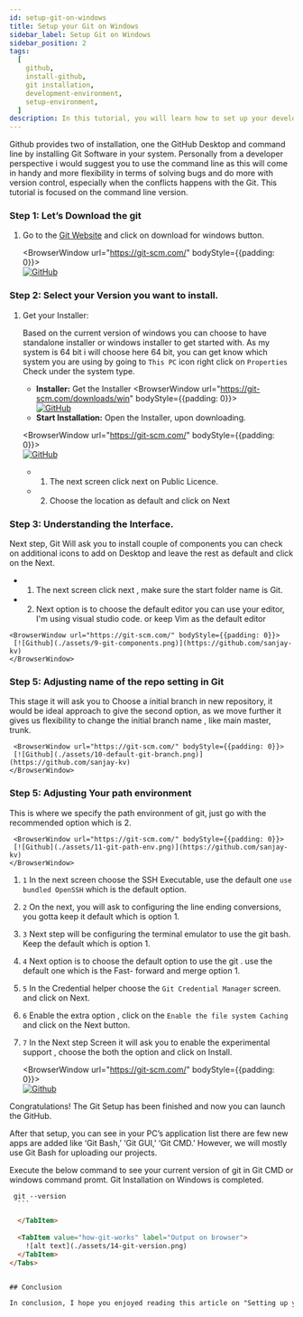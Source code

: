 ```yaml
---
id: setup-git-on-windows
title: Setup your Git on Windows
sidebar_label: Setup Git on Windows
sidebar_position: 2
tags:
  [
    github,
    install-github,
    git installation,
    development-environment,
    setup-environment,
  ]
description: In this tutorial, you will learn how to set up your development environment for Git And GitHub.
---
```


Github provides two of installation, one the GitHub Desktop and command line by installing Git Software in your system. Personally from a developer perspective i would suggest you to use the command line as this will come in handy and more flexibility in terms of solving bugs and do more with version control, especially when the conflicts happens with the Git. This tutorial is focused on the command line version. 

### Step 1: Let’s Download the git 

1. Go to the [Git Website](https://git-scm.com/) and click on download for windows button.

    <BrowserWindow url="https://git-scm.com/" bodyStyle={{padding: 0}}>    
     [![GitHub](./assets/6-git-setup.png)](https://git-scm.com/)
    </BrowserWindow>


### Step 2: Select your Version you want to install.

1. Get your Installer:

   Based on the current version of windows you can choose to have standalone installer or windows installer to get started with. As my system is 64 bit i will choose here 64 bit, you can get know which system you are using by going to ``This PC`` icon right click on ``Properties`` Check under the system type. 

     - **Installer:** Get the Installer
    <BrowserWindow url="https://git-scm.com/downloads/win" bodyStyle={{padding: 0}}>    
     [![GitHub](./assets/7-git-installer.png)](https://git-scm.com/downloads/win)
    </BrowserWindow>
        

     - **Start Installation:** Open the Installer, upon downloading. 
          
   
    <BrowserWindow url="https://git-scm.com/" bodyStyle={{padding: 0}}>    
     [![GitHub](./assets/8-Git-setup01.png)](https://git-scm.com/)
    </BrowserWindow>

   - 1. The next screen click next on Public Licence.
   - 2. Choose the location as default and click on Next


### Step 3: Understanding the Interface.

Next step, Git Will ask you to install couple of components you can check on additional icons to add on Desktop and leave the rest as default and click on the Next.

   - 1. The next screen click next , make sure the start folder name is Git.
   - 2. Next option is to choose the default editor  you can use your editor, I'm using visual studio code. or keep Vim as the default editor


    <BrowserWindow url="https://git-scm.com/" bodyStyle={{padding: 0}}>    
     [![Github](./assets/9-git-components.png)](https://github.com/sanjay-kv)
    </BrowserWindow>

   
### Step 5:  Adjusting name of the repo setting in Git

This stage it will ask you to Choose a initial branch in new repository, it would be ideal approach to give the second option, as we move further it gives us flexibility to change the initial branch name , like main master, trunk. 


     <BrowserWindow url="https://git-scm.com/" bodyStyle={{padding: 0}}>    
     [![Github](./assets/10-default-git-branch.png)](https://github.com/sanjay-kv)
    </BrowserWindow>

   
### Step 5:  Adjusting Your path environment

This is where we specify the path environment of git, just go with the recommended option which is 2.

     <BrowserWindow url="https://git-scm.com/" bodyStyle={{padding: 0}}>    
     [![Github](./assets/11-git-path-env.png)](https://github.com/sanjay-kv)
    </BrowserWindow>


1. ``1`` In the next screen choose the SSH Executable, use the default one ``use bundled OpenSSH`` which is the default option.
2. ``2`` On the next, you will ask to configuring the line ending conversions, you gotta keep it default which is option 1.
3. ``3`` Next step will be configuring the terminal emulator to use the git bash. Keep the default which is option 1.
4. ``4`` Next option is to choose the default option to use the git . use the default one which is the Fast- forward and merge option 1.
5. ``5`` In the Credential helper choose the ``Git Credential Manager`` screen. and click on Next.
6. ``6`` Enable the extra option , click on the ``Enable the file system Caching`` and click on the Next button.
7.  ``7`` In the Next step Screen it will ask you to enable the experimental support , choose the both the option and click on Install. 

     <BrowserWindow url="https://git-scm.com/" bodyStyle={{padding: 0}}>    
     [![Github](./assets/12-git-final-setup.png)](https://github.com/sanjay-kv)
    </BrowserWindow>

Congratulations! The Git Setup has been finished and now you can launch the GitHub.

After that setup, you can see in your PC’s application list there are few new apps are added like ‘Git Bash,’ ‘Git GUI,’ ‘Git CMD.’ However, we will mostly use Git Bash for uploading our projects.

Execute the below command to see your current version of git in Git CMD or windows command promt. Git Installation on Windows is completed.

<Tabs>
  <TabItem value="Git Code" label="Git Code">
  
  ```html title="Adding file to the repo"
   git --version
    ```

    </TabItem>
    
    <TabItem value="how-git-works" label="Output on browser">
      ![alt text](./assets/14-git-version.png)
    </TabItem>
</Tabs>


## Conclusion

In conclusion, I hope you enjoyed reading this article on "Setting up your Git Environment?". In the next post, will be discussing using Git to create a Repository and clone a project Github.  Signing off Sanjay Viswanathan.